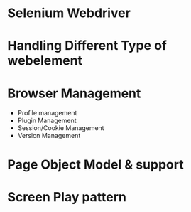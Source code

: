 # Selenium Webdriver 

# Handling Different Type of webelement

# Browser Management 
- Profile management
- Plugin Management 
- Session/Cookie Management 
- Version Management

# Page Object Model & support

# Screen Play pattern
